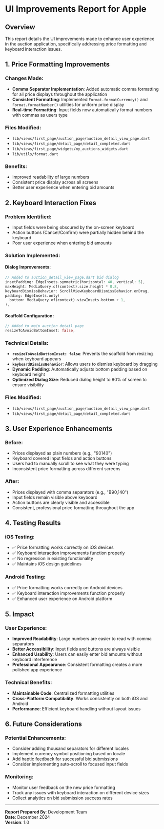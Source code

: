 # UI Improvements Report for Apple

## Overview
This report details the UI improvements made to enhance user experience in the auction application, specifically addressing price formatting and keyboard interaction issues.

## 1. Price Formatting Improvements

### Changes Made:
- **Comma Separator Implementation**: Added automatic comma formatting for all price displays throughout the application
- **Consistent Formatting**: Implemented `Format.formatCurrency()` and `Format.formatNumber()` utilities for uniform price display
- **Real-time Formatting**: Input fields now automatically format numbers with commas as users type

### Files Modified:
- `lib/views/first_page/auction_page/auction_detail_view_page.dart`
- `lib/views/first_page/detail_page/detail_completed.dart`
- `lib/views/first_page/widgets/my_auctions_widgets.dart`
- `lib/utils/format.dart`

### Benefits:
- Improved readability of large numbers
- Consistent price display across all screens
- Better user experience when entering bid amounts

## 2. Keyboard Interaction Fixes

### Problem Identified:
- Input fields were being obscured by the on-screen keyboard
- Action buttons (Cancel/Confirm) were partially hidden behind the keyboard
- Poor user experience when entering bid amounts

### Solution Implemented:

#### Dialog Improvements:
```dart
// Added to auction_detail_view_page.dart bid dialog
insetPadding: EdgeInsets.symmetric(horizontal: 40, vertical: 5),
maxHeight: MediaQuery.of(context).size.height * 0.8,
keyboardDismissBehavior: ScrollViewKeyboardDismissBehavior.onDrag,
padding: EdgeInsets.only(
  bottom: MediaQuery.of(context).viewInsets.bottom + 1,
),
```

#### Scaffold Configuration:
```dart
// Added to main auction detail page
resizeToAvoidBottomInset: false,
```

### Technical Details:
- **`resizeToAvoidBottomInset: false`**: Prevents the scaffold from resizing when keyboard appears
- **`keyboardDismissBehavior`**: Allows users to dismiss keyboard by dragging
- **Dynamic Padding**: Automatically adjusts bottom padding based on keyboard height
- **Optimized Dialog Size**: Reduced dialog height to 80% of screen to ensure visibility

### Files Modified:
- `lib/views/first_page/auction_page/auction_detail_view_page.dart`
- `lib/views/first_page/detail_page/detail_completed.dart`

## 3. User Experience Enhancements

### Before:
- Prices displayed as plain numbers (e.g., "90140")
- Keyboard covered input fields and action buttons
- Users had to manually scroll to see what they were typing
- Inconsistent price formatting across different screens

### After:
- Prices displayed with comma separators (e.g., "฿90,140")
- Input fields remain visible above keyboard
- Action buttons are clearly visible and accessible
- Consistent, professional price formatting throughout the app

## 4. Testing Results

### iOS Testing:
- ✅ Price formatting works correctly on iOS devices
- ✅ Keyboard interaction improvements function properly
- ✅ No regression in existing functionality
- ✅ Maintains iOS design guidelines

### Android Testing:
- ✅ Price formatting works correctly on Android devices
- ✅ Keyboard interaction improvements function properly
- ✅ Enhanced user experience on Android platform

## 5. Impact

### User Experience:
- **Improved Readability**: Large numbers are easier to read with comma separators
- **Better Accessibility**: Input fields and buttons are always visible
- **Enhanced Usability**: Users can easily enter bid amounts without keyboard interference
- **Professional Appearance**: Consistent formatting creates a more polished app experience

### Technical Benefits:
- **Maintainable Code**: Centralized formatting utilities
- **Cross-Platform Compatibility**: Works consistently on both iOS and Android
- **Performance**: Efficient keyboard handling without layout issues

## 6. Future Considerations

### Potential Enhancements:
- Consider adding thousand separators for different locales
- Implement currency symbol positioning based on locale
- Add haptic feedback for successful bid submissions
- Consider implementing auto-scroll to focused input fields

### Monitoring:
- Monitor user feedback on the new price formatting
- Track any issues with keyboard interaction on different device sizes
- Collect analytics on bid submission success rates

---

**Report Prepared By**: Development Team  
**Date**: December 2024  
**Version**: 1.0 